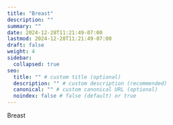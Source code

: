 ```yaml
---
title: "Breast"
description: ""
summary: ""
date: 2024-12-28T11:21:49-07:00
lastmod: 2024-12-28T11:21:49-07:00
draft: false
weight: 4
sidebar:
  collapsed: true
seo:
  title: "" # custom title (optional)
  description: "" # custom description (recommended)
  canonical: "" # custom canonical URL (optional)
  noindex: false # false (default) or true
---
```

Breast
